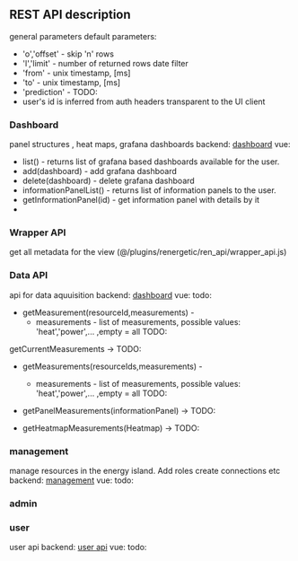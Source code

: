 ## REST API description
general parameters
default parameters:
- 'o','offset' - skip 'n' rows
- 'l','limit' - number of returned rows
date filter
- 'from' - unix timestamp, [ms]
- 'to' - unix timestamp, [ms]
- 'prediction' - TODO: 
- user's id is inferred from auth headers transparent to the UI client

### Dashboard
panel structures , heat maps, grafana dashboards
backend: [dashboard](./api/dashboard.md)
vue:
* list() - returns list of grafana based dashboards available for the user. 
* add(dashboard) - add grafana dashboard
* delete(dashboard) - delete grafana  dashboard
* informationPanelList() - returns list of information panels to the user. 
* getInformationPanel(id) - get information panel with details by it
* 
<!-- * listHeatMap  - returns list of grafana based dashboards to the user. 
* getHeatMap(id) -  get heatmap by id
* addHeatMap(heatmap) -->
### Wrapper API
get all metadata for the view
(@/plugins/renergetic/ren_api/wrapper_api.js)

### Data API
api for data aquuisition
backend: [dashboard](./api/data.md)
vue: todo:
* getMeasurement(resourceId,measurements) -
    * measurements - list of measurements, possible values: 'heat','power',...  ,empty = all TODO:

getCurrentMeasurements -> TODO:

* getMeasurements(resourceIds,measurements) -
    * measurements - list of measurements, possible values: 'heat','power',...  ,empty = all TODO:

* getPanelMeasurements(informationPanel)  -> TODO:
* getHeatmapMeasurements(Heatmap)  -> TODO:

### management
manage resources in the energy island. Add roles create connections etc
backend: [management](./api/management.md)
vue: todo:


### admin

### user
user api
backend: [user api](./api/userapi.md)
vue: todo: